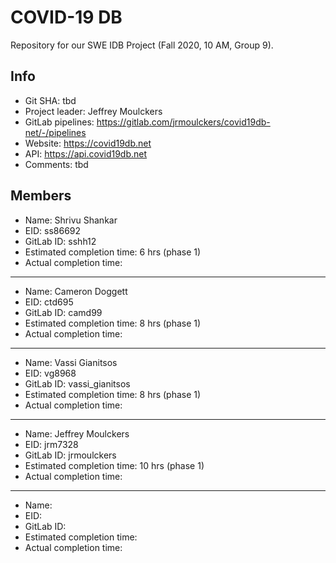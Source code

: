 # COVID-19 DB

Repository for our SWE IDB Project (Fall 2020, 10 AM, Group 9).

## Info

- Git SHA: tbd
- Project leader: Jeffrey Moulckers
- GitLab pipelines: https://gitlab.com/jrmoulckers/covid19db-net/-/pipelines
- Website: https://covid19db.net
- API: https://api.covid19db.net
- Comments: tbd

## Members

- Name: Shrivu Shankar
- EID: ss86692
- GitLab ID: sshh12
- Estimated completion time: 6 hrs (phase 1)
- Actual completion time:

---

- Name: Cameron Doggett
- EID: ctd695
- GitLab ID: camd99
- Estimated completion time: 8 hrs (phase 1)
- Actual completion time:

---

- Name: Vassi Gianitsos
- EID: vg8968
- GitLab ID: vassi_gianitsos
- Estimated completion time: 8 hrs (phase 1)
- Actual completion time:

---

- Name: Jeffrey Moulckers
- EID: jrm7328
- GitLab ID: jrmoulckers
- Estimated completion time: 10 hrs (phase 1)
- Actual completion time:

---

- Name:
- EID:
- GitLab ID:
- Estimated completion time:
- Actual completion time:
